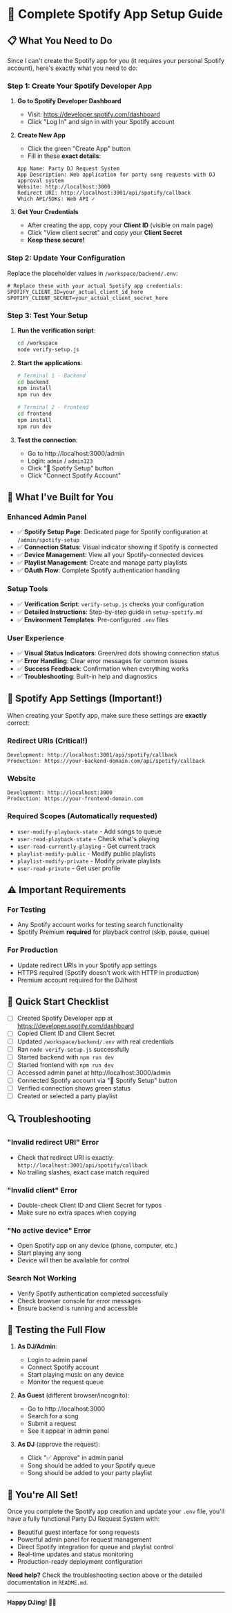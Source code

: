 # 🎵 **Complete Spotify App Setup Guide**

## **📋 What You Need to Do**

Since I can't create the Spotify app for you (it requires your personal Spotify account), here's exactly what you need to do:

### **Step 1: Create Your Spotify Developer App**

1. **Go to Spotify Developer Dashboard**
   - Visit: https://developer.spotify.com/dashboard
   - Click "Log In" and sign in with your Spotify account

2. **Create New App**
   - Click the green "Create App" button
   - Fill in these **exact details**:

   ```
   App Name: Party DJ Request System
   App Description: Web application for party song requests with DJ approval system
   Website: http://localhost:3000
   Redirect URI: http://localhost:3001/api/spotify/callback
   Which API/SDKs: Web API ✓
   ```

3. **Get Your Credentials**
   - After creating the app, copy your **Client ID** (visible on main page)
   - Click "View client secret" and copy your **Client Secret**
   - **Keep these secure!**

### **Step 2: Update Your Configuration**

Replace the placeholder values in `/workspace/backend/.env`:

```env
# Replace these with your actual Spotify app credentials:
SPOTIFY_CLIENT_ID=your_actual_client_id_here
SPOTIFY_CLIENT_SECRET=your_actual_client_secret_here
```

### **Step 3: Test Your Setup**

1. **Run the verification script**:
   ```bash
   cd /workspace
   node verify-setup.js
   ```

2. **Start the applications**:
   ```bash
   # Terminal 1 - Backend
   cd backend
   npm install
   npm run dev

   # Terminal 2 - Frontend  
   cd frontend
   npm install
   npm run dev
   ```

3. **Test the connection**:
   - Go to http://localhost:3000/admin
   - Login: `admin` / `admin123`
   - Click "🎵 Spotify Setup" button
   - Click "Connect Spotify Account"

## **🔧 What I've Built for You**

### **Enhanced Admin Panel**
- ✅ **Spotify Setup Page**: Dedicated page for Spotify configuration at `/admin/spotify-setup`
- ✅ **Connection Status**: Visual indicator showing if Spotify is connected
- ✅ **Device Management**: View all your Spotify-connected devices
- ✅ **Playlist Management**: Create and manage party playlists
- ✅ **OAuth Flow**: Complete Spotify authentication handling

### **Setup Tools**
- ✅ **Verification Script**: `verify-setup.js` checks your configuration
- ✅ **Detailed Instructions**: Step-by-step guide in `setup-spotify.md`
- ✅ **Environment Templates**: Pre-configured `.env` files

### **User Experience**
- ✅ **Visual Status Indicators**: Green/red dots showing connection status
- ✅ **Error Handling**: Clear error messages for common issues
- ✅ **Success Feedback**: Confirmation when everything works
- ✅ **Troubleshooting**: Built-in help and diagnostics

## **🎯 Spotify App Settings (Important!)**

When creating your Spotify app, make sure these settings are **exactly** correct:

### **Redirect URIs** (Critical!)
```
Development: http://localhost:3001/api/spotify/callback
Production: https://your-backend-domain.com/api/spotify/callback
```

### **Website**
```
Development: http://localhost:3000
Production: https://your-frontend-domain.com
```

### **Required Scopes** (Automatically requested)
- `user-modify-playback-state` - Add songs to queue
- `user-read-playback-state` - Check what's playing  
- `user-read-currently-playing` - Get current track
- `playlist-modify-public` - Modify public playlists
- `playlist-modify-private` - Modify private playlists
- `user-read-private` - Get user profile

## **⚠️ Important Requirements**

### **For Testing**
- Any Spotify account works for testing search functionality
- Spotify Premium **required** for playback control (skip, pause, queue)

### **For Production**
- Update redirect URIs in your Spotify app settings
- HTTPS required (Spotify doesn't work with HTTP in production)
- Premium account required for the DJ/host

## **🚀 Quick Start Checklist**

- [ ] Created Spotify Developer app at https://developer.spotify.com/dashboard
- [ ] Copied Client ID and Client Secret
- [ ] Updated `/workspace/backend/.env` with real credentials
- [ ] Ran `node verify-setup.js` successfully
- [ ] Started backend with `npm run dev`
- [ ] Started frontend with `npm run dev`
- [ ] Accessed admin panel at http://localhost:3000/admin
- [ ] Connected Spotify account via "🎵 Spotify Setup" button
- [ ] Verified connection shows green status
- [ ] Created or selected a party playlist

## **🔍 Troubleshooting**

### **"Invalid redirect URI" Error**
- Check that redirect URI is exactly: `http://localhost:3001/api/spotify/callback`
- No trailing slashes, exact case match required

### **"Invalid client" Error**  
- Double-check Client ID and Client Secret for typos
- Make sure no extra spaces when copying

### **"No active device" Error**
- Open Spotify app on any device (phone, computer, etc.)
- Start playing any song
- Device will then be available for control

### **Search Not Working**
- Verify Spotify authentication completed successfully
- Check browser console for error messages
- Ensure backend is running and accessible

## **📱 Testing the Full Flow**

1. **As DJ/Admin**:
   - Login to admin panel
   - Connect Spotify account
   - Start playing music on any device
   - Monitor the request queue

2. **As Guest** (different browser/incognito):
   - Go to http://localhost:3000
   - Search for a song
   - Submit a request
   - See it appear in admin panel

3. **As DJ** (approve the request):
   - Click "✅ Approve" in admin panel
   - Song should be added to your Spotify queue
   - Song should be added to your party playlist

## **🎉 You're All Set!**

Once you complete the Spotify app creation and update your `.env` file, you'll have a fully functional Party DJ Request System with:

- Beautiful guest interface for song requests
- Powerful admin panel for request management  
- Direct Spotify integration for queue and playlist control
- Real-time updates and status monitoring
- Production-ready deployment configuration

**Need help?** Check the troubleshooting section above or the detailed documentation in `README.md`.

---

**Happy DJing! 🎵🎉**